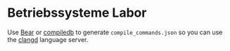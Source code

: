 # Betriebssysteme Labor

Use [Bear](https://github.com/rizsotto/Bear) or [compiledb](https://github.com/nickdiego/compiledb) 
to generate `compile_commands.json` so you can use the [clangd](https://clangd.llvm.org/) language server.
